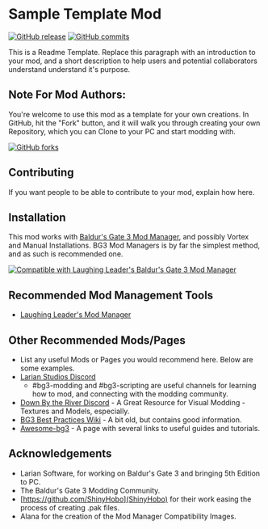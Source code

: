 # Sample Template Mod
[![GitHub release](https://img.shields.io/github/v/tag/BG3-Community-Library-Team/Sample-Template?label=Latest%20Version)](https://GitHub.com/BG3-Community-Library-Team/Sample-Template/releases/) [![GitHub commits](https://img.shields.io/github/commits-since/BG3-Community-Library-Team/Sample-Template/1.0.0/main)](https://GitHub.com/BG3-Community-Library-Team/Sample-Template/commit/)

This is a Readme Template. Replace this paragraph with an introduction to your mod, and a short description to help users and potential collaborators understand understand it's purpose.

## Note For Mod Authors:
You're welcome to use this mod as a template for your own creations. In GitHub, hit the "Fork" button, and it will walk you through creating your own Repository, which you can Clone to your PC and start modding with.

[![GitHub forks](https://img.shields.io/github/forks/BG3-Community-Library-Team/Sample-Template)](https://GitHub.com/BG3-Community-Library-Team/Sample-Template/network/)

## Contributing
If you want people to be able to contribute to your mod, explain how here.

## Installation
This mod works with [Baldur's Gate 3 Mod Manager](https://github.com/LaughingLeader/BG3ModManager), and possibly Vortex and Manual
Installations. BG3 Mod Managers is by far the simplest method, and as such is recommended one.

[![Compatible with Laughing Leader's Baldur's Gate 3 Mod Manager](https://i.imgur.com/qtdx2Yq.png)](https://github.com/LaughingLeader/BG3ModManager)



## Recommended Mod Management Tools
- [Laughing Leader's Mod Manager](https://github.com/LaughingLeader/BG3ModManager)

## Other Recommended Mods/Pages
- List any useful Mods or Pages you would recommend here. Below are some examples.
- [Larian Studios Discord](https://discord.com/invite/larianstudios)
  - #bg3-modding and #bg3-scripting are useful channels for learning how to mod, and connecting with the modding community.
- [Down By the River Discord](https://discord.gg/JnPcvGr) - A Great Resource for Visual Modding - Textures and Models, especially.
- [BG3 Best Practices Wiki](https://github.com/Baldurs-Gate-3-modders/Best-Practices-Wiki/wiki) - A bit old, but contains good information.
- [Awesome-bg3](https://github.com/bg3mods/awesome-bg3) - A page with several links to useful guides and tutorials.

## Acknowledgements
- Larian Software, for working on Baldur's Gate 3 and bringing 5th Edition to PC.
- The Baldur's Gate 3 Modding Community.
- [https://github.com/ShinyHobo](ShinyHobo) for their work easing the process of creating .pak files.
- Alana for the creation of the Mod Manager Compatibility Images.
